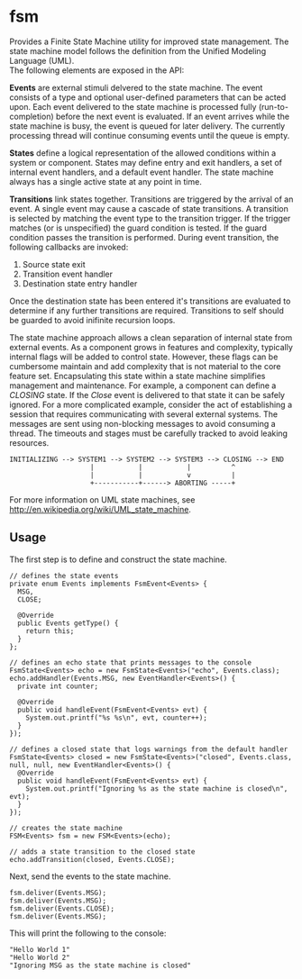 fsm
===

Provides a Finite State Machine utility for improved state management.  The state 
machine model follows the definition from the Unified Modeling Language (UML).  
The following elements are exposed in the API:

**Events** are external stimuli delvered to the state machine.  The event consists
of a type and optional user-defined parameters that can be acted upon.  Each event
delivered to the state machine is processed fully (run-to-completion) before the
next event is evaluated.  If an event arrives while the state machine is busy, the
event is queued for later delivery.  The currently processing thread will continue
consuming events until the queue is empty.

**States** define a logical representation of the allowed conditions within a
system or component.  States may define entry and exit handlers, a set of 
internal event handlers, and a default event handler.  The state machine
always has a single active state at any point in time.

**Transitions** link states together.  Transitions are triggered by the arrival
of an event.  A single event may cause a cascade of state transitions.  A
transition is selected by matching the event type to the transition trigger.  If
the trigger matches (or is unspecified) the guard condition is tested.  If the
guard condition passes the transition is performed.  During event transition,
the following callbacks are invoked:

1. Source state exit
1. Transition event handler
1. Destination state entry handler

Once the destination state has been entered it's transitions are evaluated to
determine if any further transitions are required.  Transitions to self should
be guarded to avoid inifinite recursion loops.

The state machine approach allows a clean separation of internal state from external
events.  As a component grows in features and complexity, typically internal flags
will be added to control state.  However, these flags can be cumbersome maintain and
add complexity that is not material to the core feature set.  Encapsulating this state
within a state machine simplifies management and maintenance.  For example, a component
can define a _CLOSING_ state.  If the _Close_ event is delivered to that state it can be
safely ignored.  For a more complicated example, consider the act of establishing a
session that requires communicating with several external systems.  The messages are
sent using non-blocking messages to avoid consuming a thread.  The timeouts and stages
must be carefully tracked to avoid leaking resources.

    INITIALIZING --> SYSTEM1 --> SYSTEM2 --> SYSTEM3 --> CLOSING --> END
                        |           |           |          ^ 
                        |           |           v          |
                        +-----------+------> ABORTING -----+

For more information on UML state machines, see http://en.wikipedia.org/wiki/UML_state_machine.

## Usage

The first step is to define and construct the state machine.

    // defines the state events
    private enum Events implements FsmEvent<Events> { 
      MSG, 
      CLOSE;
  
      @Override
      public Events getType() {
        return this;
      } 
    };
    
    // defines an echo state that prints messages to the console
    FsmState<Events> echo = new FsmState<Events>("echo", Events.class);
    echo.addHandler(Events.MSG, new EventHandler<Events>() {
      private int counter;
      
      @Override
      public void handleEvent(FsmEvent<Events> evt) {
        System.out.printf("%s %s\n", evt, counter++);
      }
    });

    // defines a closed state that logs warnings from the default handler
    FsmState<Events> closed = new FsmState<Events>("closed", Events.class, null, null, new EventHandler<Events>() {
      @Override
      public void handleEvent(FsmEvent<Events> evt) {
        System.out.printf("Ignoring %s as the state machine is closed\n", evt);
      }
    });
    
    // creates the state machine
    FSM<Events> fsm = new FSM<Events>(echo);
    
    // adds a state transition to the closed state
    echo.addTransition(closed, Events.CLOSE);

Next, send the events to the state machine.

    fsm.deliver(Events.MSG);
    fsm.deliver(Events.MSG);
    fsm.deliver(Events.CLOSE);
    fsm.deliver(Events.MSG);

This will print the following to the console:

    "Hello World 1"
    "Hello World 2"
    "Ignoring MSG as the state machine is closed"
 

